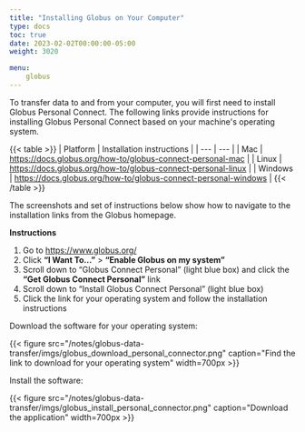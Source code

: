 ```yaml
---
title: "Installing Globus on Your Computer"
type: docs
toc: true
date: 2023-02-02T00:00:00-05:00
weight: 3020

menu:
    globus
---
```


To transfer data to and from your computer, you will first need to install Globus Personal Connect. The following links provide instructions for installing Globus Personal Connect based on your machine's operating system.

{{< table >}}
| Platform | Installation instructions |
| --- | --- |
| Mac | https://docs.globus.org/how-to/globus-connect-personal-mac |
| Linux | https://docs.globus.org/how-to/globus-connect-personal-linux |
| Windows | https://docs.globus.org/how-to/globus-connect-personal-windows |
{{< /table >}}

The screenshots and set of instructions below show how to navigate to the installation links from the Globus homepage.

**Instructions**

1. Go to https://www.globus.org/
2. Click **“I Want To…”** > **“Enable Globus on my system”**
3. Scroll down to “Globus Connect Personal” (light blue box) and click the **“Get Globus Connect Personal”** link
4. Scroll down to “Install Globus Connect Personal” (light blue box)
5. Click the link for your operating system and follow the installation instructions

Download the software for your operating system:

{{< figure src="/notes/globus-data-transfer/imgs/globus_download_personal_connector.png" caption="Find the link to download for your operating system" width=700px >}}

Install the software:

{{< figure src="/notes/globus-data-transfer/imgs/globus_install_personal_connector.png" caption="Download the application" width=700px >}}
